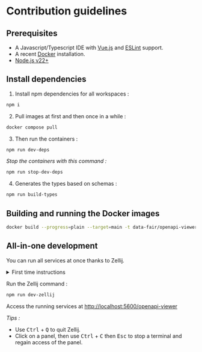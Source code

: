 # Contribution guidelines

## Prerequisites

- A Javascript/Typescript IDE with [Vue.js](https://vuejs.org/) and [ESLint](https://marketplace.visualstudio.com/items?itemName=dbaeumer.vscode-eslint) support.
- A recent [Docker](https://docs.docker.com/engine/install/) installation.
- [Node.js v22+](https://nodejs.org/)

## Install dependencies

1) Install npm dependencies for all workspaces :

```sh
npm i
```

2) Pull images at first and then once in a while :

```sh
docker compose pull
```

3) Then run the containers :

```sh
npm run dev-deps
```

*Stop the containers with this command :*

```sh
npm run stop-dev-deps
```

4) Generates the types based on schemas :

```sh
npm run build-types
```

## Building and running the Docker images

```sh
docker build --progress=plain --target=main -t data-fair/openapi-viewer:dev .
```

## All-in-one development

You can run all services at once thanks to Zellij.

<details>
<summary>First time instructions</summary>

1) Install Rust's Cargo

```sh
curl https://sh.rustup.rs -sSf | sh
# choose 1 when prompted
```

2) Install Zellij

```sh
cargo install --locked zellij
```

3) Install NVM

```sh
curl -o- https://raw.githubusercontent.com/nvm-sh/nvm/master/install.sh | bash
nvm install
```

</details>

Run the Zellij command :

```sh
npm run dev-zellij
```

Access the running services at <http://localhost:5600/openapi-viewer>

*Tips :*

- Use <kbd>Ctrl</kbd> + <kbd>Q</kbd> to quit Zellij.
- Click on a panel, then use <kbd>Ctrl</kbd> + <kbd>C</kbd> then <kbd>Esc</kbd> to stop a terminal and regain access of the panel.
